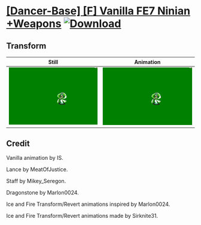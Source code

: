 # [\[Dancer-Base\] \[F\] Vanilla FE7 Ninian +Weapons](./) [![Download](https://img.shields.io/badge/Download--red?style=social&logo=github)](https://minhaskamal.github.io/DownGit/#/home?url=https://github.com/Klokinator/FE-Repo/tree/main/Battle%20Animations%2FBards%2C%20Dancers%2C%20Suppliers%2C%20Misc%2F%5BDancer-Base%5D%20%5BF%5D%20Vanilla%20FE7%20Ninian%20%2BWeapons%2F8.%20Transform%20(Fire))

## Transform

| Still | Animation |
| :---: | :-------: |
| ![Transform still](./Transform_000.png) | ![Transform](./Transform.gif) |

## Credit

Vanilla animation by IS.

Lance by MeatOfJustice.

Staff by Mikey_Seregon.

Dragonstone by Marlon0024.

Ice and Fire Transform/Revert animations inspired by Marlon0024.

Ice and Fire Transform/Revert animations made by Sirknite31.
